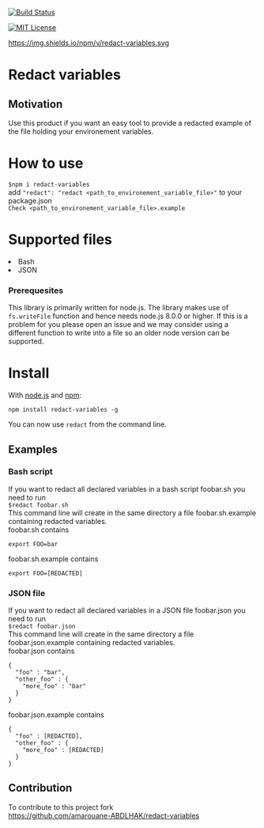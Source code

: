 [![Build Status](https://travis-ci.com/amarouane-ABDLHAK/redact-variables.svg?branch=master)](https://travis-ci.com/amarouane-ABDLHAK/redact-variables)

[![MIT License](https://img.shields.io/aur/license/pac.svg)](https://github.com/amarouane-ABDLHAK/redact-variables/blob/master/LICENSE) 

https://img.shields.io/npm/v/redact-variables.svg

# Redact variables

## Motivation
Use this product if you want an easy tool to provide a redacted example of the file holding your environement variables.

# How to use
`$npm i redact-variables`
<br>
add `"redact": "redact <path_to_environement_variable_file>"` to your package.json
<br>
`Check <path_to_environement_variable_file>.example`


# Supported files
<li>
Bash
</li>
<li>
JSON
</li>

### Prerequesites

This library is primarily written for node.js. The library makes use of `fs.writeFile` function and hence needs node.js 8.0.0 or higher. If this is a problem for you please open an issue and we may consider using a different function to write into a file so an older node version can be supported.


# Install
With [node.js](http://nodejs.org/) and [npm](https://www.npmjs.com/):

	npm install redact-variables -g

You can now use `redact` from the command line.


## Examples

### Bash script

If you want to redact all declared variables in a bash script foobar.sh you need to run <br>
`$redact foobar.sh` <br>
This command line will create in the same directory a file foobar.sh.example containing redacted variables.
<br>
foobar.sh contains 
```
export FOO=bar
```
foobar.sh.example contains
```
export FOO=[REDACTED]
```

### JSON file

If you want to redact all declared variables in a JSON file foobar.json you need to run <br>
`$redact foobar.json` <br>
This command line will create in the same directory a file foobar.json.example containing redacted variables.
<br>
foobar.json contains 
```
{
  "foo" : "bar",
  "other_foo" : {
    "more_foo" : "bar"
  }
}
```
foobar.json.example contains
```
{
  "foo" : [REDACTED],
  "other_foo" : {
    "more_foo" : [REDACTED]
  }
}
```


## Contribution 
To contribute to this project fork <br>
https://github.com/amarouane-ABDLHAK/redact-variables
